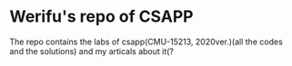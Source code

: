 # Werifu's repo of CSAPP
The repo contains the labs of csapp(CMU-15213, 2020ver.)(all the codes and the solutions) and my articals about it(?

